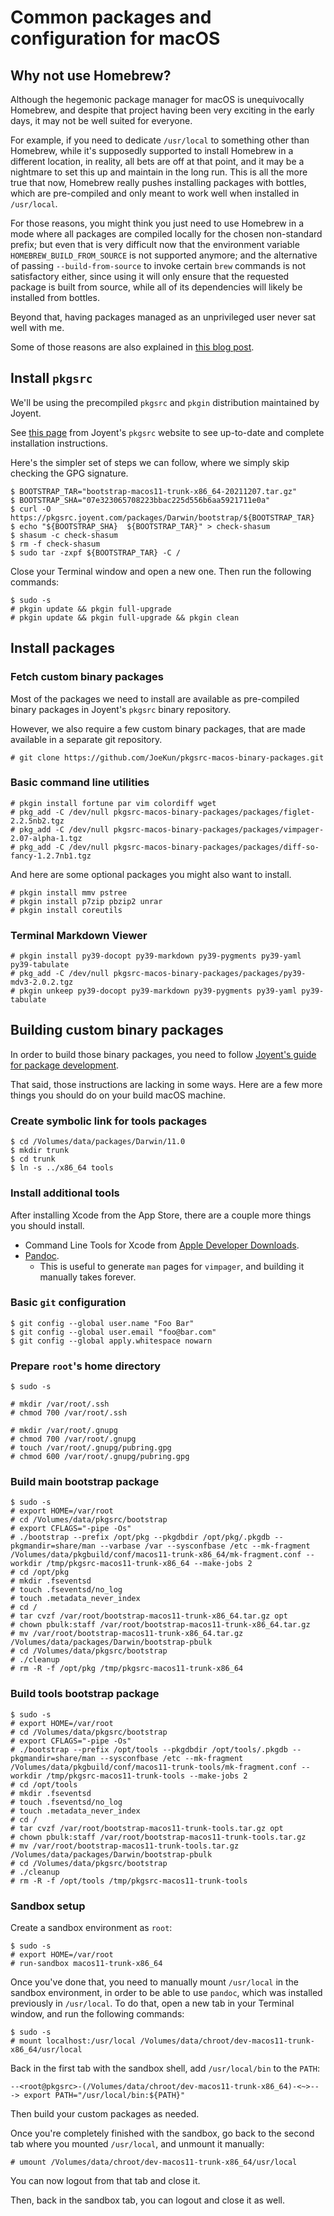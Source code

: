 # Common packages and configuration for macOS

## Why not use Homebrew?

Although the hegemonic package manager for macOS is unequivocally Homebrew, and despite that project having been very exciting in the early days, it may not be well suited for everyone.

For example, if you need to dedicate `/usr/local` to something other than Homebrew, while it's supposedly supported to install Homebrew in a different location, in reality, all bets are off at that point, and it may be a nightmare to set this up and maintain in the long run. This is all the more true that now, Homebrew really pushes installing packages with bottles, which are pre-compiled and only meant to work well when installed in `/usr/local`.

For those reasons, you might think you just need to use Homebrew in a mode where all packages are compiled locally for the chosen non-standard prefix; but even that is very difficult now that the environment variable `HOMEBREW_BUILD_FROM_SOURCE` is not supported anymore; and the alternative of passing `--build-from-source` to invoke certain `brew` commands is not satisfactory either, since using it will only ensure that the requested package is built from source, while all of its dependencies will likely be installed from bottles.

Beyond that, having packages managed as an unprivileged user never sat well with me.

Some of those reasons are also explained in [this blog post](https://derflounder.wordpress.com/2015/04/23/installing-joyents-pkgsrc-package-manager-on-os-x/).


## Install `pkgsrc`

We'll be using the precompiled `pkgsrc` and `pkgin` distribution maintained by Joyent.

See [this page](https://pkgsrc.joyent.com/install-on-osx/) from Joyent's `pkgsrc` website to see up-to-date and complete installation instructions.

Here's the simpler set of steps we can follow, where we simply skip checking the GPG signature.

```
$ BOOTSTRAP_TAR="bootstrap-macos11-trunk-x86_64-20211207.tar.gz"
$ BOOTSTRAP_SHA="07e323065708223bbac225d556b6aa5921711e0a"
$ curl -O https://pkgsrc.joyent.com/packages/Darwin/bootstrap/${BOOTSTRAP_TAR}
$ echo "${BOOTSTRAP_SHA}  ${BOOTSTRAP_TAR}" > check-shasum
$ shasum -c check-shasum
$ rm -f check-shasum
$ sudo tar -zxpf ${BOOTSTRAP_TAR} -C /
```

Close your Terminal window and open a new one. Then run the following commands:

```
$ sudo -s
# pkgin update && pkgin full-upgrade
# pkgin update && pkgin full-upgrade && pkgin clean
```


## Install packages

### Fetch custom binary packages

Most of the packages we need to install are available as pre-compiled binary packages in Joyent's `pkgsrc` binary repository.

However, we also require a few custom binary packages, that are made available in a separate git repository.

```
# git clone https://github.com/JoeKun/pkgsrc-macos-binary-packages.git
```

### Basic command line utilities

```
# pkgin install fortune par vim colordiff wget
# pkg_add -C /dev/null pkgsrc-macos-binary-packages/packages/figlet-2.2.5nb2.tgz
# pkg_add -C /dev/null pkgsrc-macos-binary-packages/packages/vimpager-2.07-alpha-1.tgz
# pkg_add -C /dev/null pkgsrc-macos-binary-packages/packages/diff-so-fancy-1.2.7nb1.tgz
```

And here are some optional packages you might also want to install.

```
# pkgin install mmv pstree
# pkgin install p7zip pbzip2 unrar
# pkgin install coreutils
```

### Terminal Markdown Viewer

```
# pkgin install py39-docopt py39-markdown py39-pygments py39-yaml py39-tabulate
# pkg_add -C /dev/null pkgsrc-macos-binary-packages/packages/py39-mdv3-2.0.2.tgz
# pkgin unkeep py39-docopt py39-markdown py39-pygments py39-yaml py39-tabulate
```


## Building custom binary packages

In order to build those binary packages, you need to follow [Joyent's guide for package development](https://github.com/joyent/pkgsrc/wiki/pkgdev:setup).

That said, those instructions are lacking in some ways. Here are a few more things you should do on your build macOS machine.

### Create symbolic link for tools packages

```
$ cd /Volumes/data/packages/Darwin/11.0
$ mkdir trunk
$ cd trunk
$ ln -s ../x86_64 tools
```

### Install additional tools

After installing Xcode from the App Store, there are a couple more things you should install.

 - Command Line Tools for Xcode from [Apple Developer Downloads](https://developer.apple.com/downloads/).
 - [Pandoc](https://www.pandoc.org/).
	 - This is useful to generate `man` pages for `vimpager`, and building it manually takes forever.

### Basic `git` configuration

```
$ git config --global user.name "Foo Bar"
$ git config --global user.email "foo@bar.com"
$ git config --global apply.whitespace nowarn
```

### Prepare `root`'s home directory

```
$ sudo -s

# mkdir /var/root/.ssh
# chmod 700 /var/root/.ssh

# mkdir /var/root/.gnupg
# chmod 700 /var/root/.gnupg
# touch /var/root/.gnupg/pubring.gpg
# chmod 600 /var/root/.gnupg/pubring.gpg
```

### Build main bootstrap package

```
$ sudo -s
# export HOME=/var/root
# cd /Volumes/data/pkgsrc/bootstrap
# export CFLAGS="-pipe -Os"
# ./bootstrap --prefix /opt/pkg --pkgdbdir /opt/pkg/.pkgdb --pkgmandir=share/man --varbase /var --sysconfbase /etc --mk-fragment /Volumes/data/pkgbuild/conf/macos11-trunk-x86_64/mk-fragment.conf --workdir /tmp/pkgsrc-macos11-trunk-x86_64 --make-jobs 2
# cd /opt/pkg
# mkdir .fseventsd
# touch .fseventsd/no_log
# touch .metadata_never_index
# cd /
# tar cvzf /var/root/bootstrap-macos11-trunk-x86_64.tar.gz opt
# chown pbulk:staff /var/root/bootstrap-macos11-trunk-x86_64.tar.gz
# mv /var/root/bootstrap-macos11-trunk-x86_64.tar.gz /Volumes/data/packages/Darwin/bootstrap-pbulk
# cd /Volumes/data/pkgsrc/bootstrap
# ./cleanup
# rm -R -f /opt/pkg /tmp/pkgsrc-macos11-trunk-x86_64
```

### Build tools bootstrap package

```
$ sudo -s
# export HOME=/var/root
# cd /Volumes/data/pkgsrc/bootstrap
# export CFLAGS="-pipe -Os"
# ./bootstrap --prefix /opt/tools --pkgdbdir /opt/tools/.pkgdb --pkgmandir=share/man --sysconfbase /etc --mk-fragment /Volumes/data/pkgbuild/conf/macos11-trunk-tools/mk-fragment.conf --workdir /tmp/pkgsrc-macos11-trunk-tools --make-jobs 2
# cd /opt/tools
# mkdir .fseventsd
# touch .fseventsd/no_log
# touch .metadata_never_index
# cd /
# tar cvzf /var/root/bootstrap-macos11-trunk-tools.tar.gz opt
# chown pbulk:staff /var/root/bootstrap-macos11-trunk-tools.tar.gz
# mv /var/root/bootstrap-macos11-trunk-tools.tar.gz /Volumes/data/packages/Darwin/bootstrap-pbulk
# cd /Volumes/data/pkgsrc/bootstrap
# ./cleanup
# rm -R -f /opt/tools /tmp/pkgsrc-macos11-trunk-tools
```

### Sandbox setup

Create a sandbox environment as `root`:

```
$ sudo -s
# export HOME=/var/root
# run-sandbox macos11-trunk-x86_64
```

Once you've done that, you need to manually mount `/usr/local` in the sandbox environment, in order to be able to use `pandoc`, which was installed previously in `/usr/local`. To do that, open a new tab in your Terminal window, and run the following commands:

```
$ sudo -s
# mount localhost:/usr/local /Volumes/data/chroot/dev-macos11-trunk-x86_64/usr/local
```

Back in the first tab with the sandbox shell, add `/usr/local/bin` to the `PATH`:

```
--<root@pkgsrc>-(/Volumes/data/chroot/dev-macos11-trunk-x86_64)-<~>--
-> export PATH="/usr/local/bin:${PATH}"
```

Then build your custom packages as needed.

Once you're completely finished with the sandbox, go back to the second tab where you mounted `/usr/local`, and unmount it manually:

```
# umount /Volumes/data/chroot/dev-macos11-trunk-x86_64/usr/local
```

You can now logout from that tab and close it.

Then, back in the sandbox tab, you can logout and close it as well.